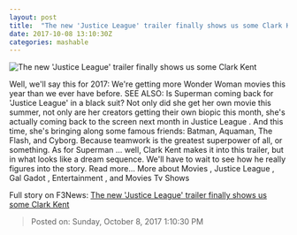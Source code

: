 ```yaml
---
layout: post
title:  "The new 'Justice League' trailer finally shows us some Clark Kent"
date: 2017-10-08 13:10:30Z
categories: mashable
---
```


![The new 'Justice League' trailer finally shows us some Clark Kent](https://i.amz.mshcdn.com/8I8f4NzsYTBAjF0AUcQnXVvhjMQ=/1200x630/2017%2F10%2F08%2F95%2Fe8c0b450c8aa4ab6bfd7f38fe37789d0.378d8.jpg)

Well, we'll say this for 2017: We're getting more Wonder Woman movies this year than we ever have before. SEE ALSO: Is Superman coming back for 'Justice League' in a black suit? Not only did she get her own movie this summer, not only are her creators getting their own biopic this month, she's actually coming back to the screen next month in Justice League . And this time, she's bringing along some famous friends: Batman, Aquaman, The Flash, and Cyborg. Because teamwork is the greatest superpower of all, or something. As for Superman ... well, Clark Kent makes it into this trailer, but in what looks like a dream sequence. We'll have to wait to see how he really figures into the story. Read more... More about Movies , Justice League , Gal Gadot , Entertainment , and Movies Tv Shows


Full story on F3News: [The new 'Justice League' trailer finally shows us some Clark Kent](http://www.f3nws.com/n/tcgXyE)

> Posted on: Sunday, October 8, 2017 1:10:30 PM
